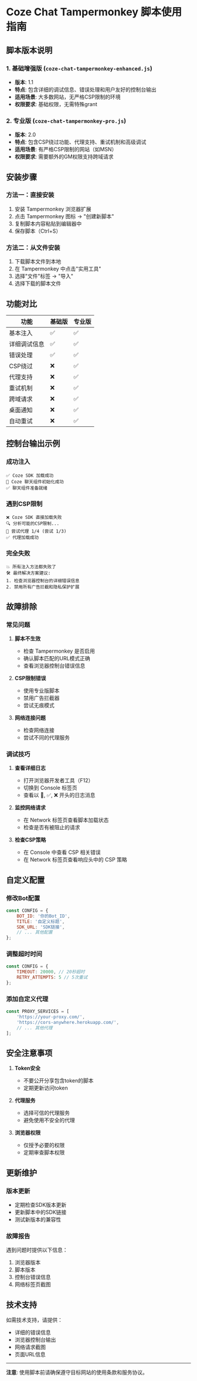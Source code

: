 # Coze Chat Tampermonkey 脚本使用指南

## 脚本版本说明

### 1. 基础增强版 (`coze-chat-tampermonkey-enhanced.js`)
- **版本**: 1.1
- **特点**: 包含详细的调试信息、错误处理和用户友好的控制台输出
- **适用场景**: 大多数网站，无严格CSP限制的环境
- **权限要求**: 基础权限，无需特殊grant

### 2. 专业版 (`coze-chat-tampermonkey-pro.js`) 
- **版本**: 2.0
- **特点**: 包含CSP绕过功能、代理支持、重试机制和高级调试
- **适用场景**: 有严格CSP限制的网站（如MSN）
- **权限要求**: 需要额外的GM权限支持跨域请求

## 安装步骤

### 方法一：直接安装
1. 安装 Tampermonkey 浏览器扩展
2. 点击 Tampermonkey 图标 → "创建新脚本"
3. 复制脚本内容粘贴到编辑器中
4. 保存脚本（Ctrl+S）

### 方法二：从文件安装
1. 下载脚本文件到本地
2. 在 Tampermonkey 中点击"实用工具"
3. 选择"文件"标签 → "导入"
4. 选择下载的脚本文件

## 功能对比

| 功能 | 基础版 | 专业版 |
|------|--------|--------|
| 基本注入 | ✅ | ✅ |
| 详细调试信息 | ✅ | ✅ |
| 错误处理 | ✅ | ✅ |
| CSP绕过 | ❌ | ✅ |
| 代理支持 | ❌ | ✅ |
| 重试机制 | ❌ | ✅ |
| 跨域请求 | ❌ | ✅ |
| 桌面通知 | ❌ | ✅ |
| 自动重试 | ❌ | ✅ |

## 控制台输出示例

### 成功注入
```
✅ Coze SDK 加载成功
🎉 Coze 聊天组件初始化成功
✅ 聊天组件准备就绪
```

### 遇到CSP限制
```
❌ Coze SDK 直接加载失败
🔍 分析可能的CSP限制...
🔄 尝试代理 1/4 (尝试 1/3)
✅ 代理加载成功
```

### 完全失败
```
💥 所有注入方法都失败了
🛠️ 最终解决方案建议:
1. 检查浏览器控制台的详细错误信息
2. 禁用所有广告拦截和隐私保护扩展
```

## 故障排除

### 常见问题

1. **脚本不生效**
   - 检查 Tampermonkey 是否启用
   - 确认脚本匹配的URL模式正确
   - 查看浏览器控制台错误信息

2. **CSP限制错误**
   - 使用专业版脚本
   - 禁用广告拦截器
   - 尝试无痕模式

3. **网络连接问题**
   - 检查网络连接
   - 尝试不同的代理服务

### 调试技巧

1. **查看详细日志**
   - 打开浏览器开发者工具（F12）
   - 切换到 Console 标签页
   - 查看以 🔧, ✅, ❌ 开头的日志消息

2. **监控网络请求**
   - 在 Network 标签页查看脚本加载状态
   - 检查是否有被阻止的请求

3. **检查CSP策略**
   - 在 Console 中查看 CSP 相关错误
   - 在 Network 标签页查看响应头中的 CSP 策略

## 自定义配置

### 修改Bot配置
```javascript
const CONFIG = {
    BOT_ID: '你的Bot_ID',
    TITLE: '自定义标题',
    SDK_URL: 'SDK链接',
    // ... 其他配置
};
```

### 调整超时时间
```javascript
const CONFIG = {
    TIMEOUT: 20000, // 20秒超时
    RETRY_ATTEMPTS: 5 // 5次重试
};
```

### 添加自定义代理
```javascript
const PROXY_SERVICES = [
    'https://your-proxy.com/',
    'https://cors-anywhere.herokuapp.com/',
    // ... 其他代理
];
```

## 安全注意事项

1. **Token安全**
   - 不要公开分享包含token的脚本
   - 定期更新访问token

2. **代理服务**
   - 选择可信的代理服务
   - 避免使用不安全的代理

3. **浏览器权限**
   - 仅授予必要的权限
   - 定期审查脚本权限

## 更新维护

### 版本更新
- 定期检查SDK版本更新
- 更新脚本中的SDK链接
- 测试新版本的兼容性

### 故障报告
遇到问题时提供以下信息：
1. 浏览器版本
2. 脚本版本
3. 控制台错误信息
4. 网络标签页截图

## 技术支持

如需技术支持，请提供：
- 详细的错误信息
- 浏览器控制台输出
- 网络请求截图
- 页面URL信息

---

**注意**: 使用脚本前请确保遵守目标网站的使用条款和服务协议。